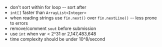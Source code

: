 - don't sort within for loop -- sort after
- `int[]` faster than `ArrayList<Integer>`
- when reading strings use `fin.next()` over `fin.nextLine()` -- less prone to errors
- remove/comment `sout` before submission
- use `int` when var < 2^31 or 2,147,483,648
- time complexity should be under 10^8/second